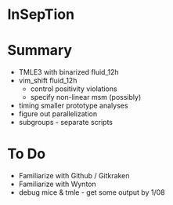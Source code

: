 # InSepTion

# Summary
 * TMLE3 with binarized fluid_12h
 * vim_shift fluid_12h
   * control positivity violations
   * specify non-linear msm (possibly)
 * timing smaller prototype analyses
 * figure out parallelization
 * subgroups - separate scripts

# To Do
 * Familiarize with Github / Gitkraken
 * Familiarize with Wynton
 * debug mice & tmle - get some output by 1/08

